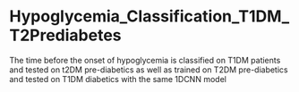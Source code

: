 # Hypoglycemia_Classification_T1DM_T2Prediabetes
The time before the onset of hypoglycemia is classified on T1DM patients and tested on t2DM pre-diabetics as well as trained on T2DM pre-diabetics and tested on T1DM diabetics with the same 1DCNN model
